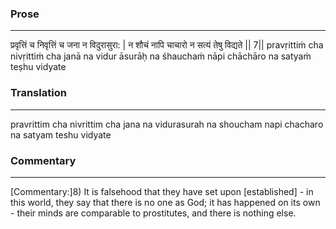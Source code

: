 ### Prose 
 --- 
प्रवृत्तिं च निवृत्तिं च जना न विदुरासुरा: |
न शौचं नापि चाचारो न सत्यं तेषु विद्यते || 7||
pravṛittiṁ cha nivṛittiṁ cha janā na vidur āsurāḥ
na śhauchaṁ nāpi chāchāro na satyaṁ teṣhu vidyate

### Translation 
 --- 
pravrittim cha nivrittim cha jana na vidurasurah na shoucham napi chacharo na satyam teshu vidyate

### Commentary 
 --- 
[Commentary:]8) It is falsehood that they have set upon [established] - in this world, they say that there is no one as God; it has happened on its own - their minds are comparable to prostitutes, and there is nothing else.